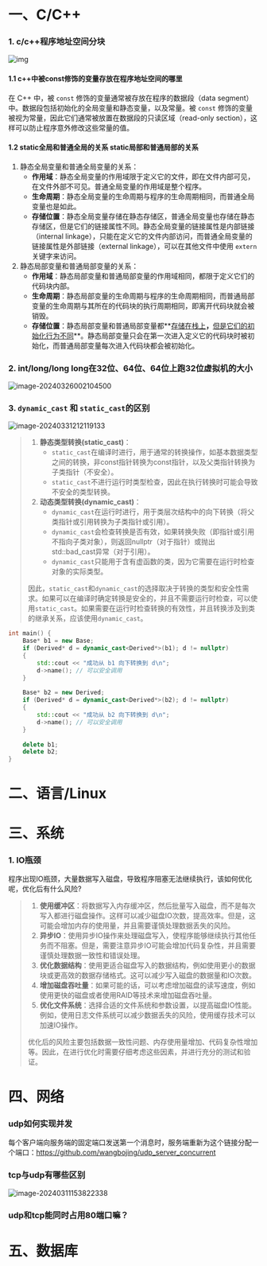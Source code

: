 # 一、C/C++

###  1. c/c++程序地址空间分块

![img](https://typora-dusong.oss-cn-chengdu.aliyuncs.com/v2-e793cc1f6a147aa3e955345a7da2d57e_r.jpg)

#### 1.1 c++中被const修饰的变量存放在程序地址空间的哪里

在 C++ 中，被 `const` 修饰的变量通常被存放在程序的数据段（data segment）中。数据段包括初始化的全局变量和静态变量，以及常量。被 `const` 修饰的变量被视为常量，因此它们通常被放置在数据段的只读区域（read-only section），这样可以防止程序意外修改这些常量的值。

#### 1.2 static全局和普通全局的关系 static局部和普通局部的关系

1. 静态全局变量和普通全局变量的关系：
   - **作用域**：静态全局变量的作用域限于定义它的文件，即在文件内部可见，在文件外部不可见。普通全局变量的作用域是整个程序。
   - **生命周期**：静态全局变量的生命周期与程序的生命周期相同，而普通全局变量也是如此。
   - **存储位置**：静态全局变量存储在静态存储区，普通全局变量也存储在静态存储区，但是它们的链接属性不同。静态全局变量的链接属性是内部链接（internal linkage），只能在定义它的文件内部访问，而普通全局变量的链接属性是外部链接（external linkage），可以在其他文件中使用 `extern` 关键字来访问。
2. 静态局部变量和普通局部变量的关系：
   - **作用域**：静态局部变量和普通局部变量的作用域相同，都限于定义它们的代码块内部。
   - **生命周期**：静态局部变量的生命周期与程序的生命周期相同，而普通局部变量的生命周期与其所在的代码块的执行周期相同，即离开代码块就会被销毁。
   - **存储位置**：静态局部变量和普通局部变量都**<u>存储在栈上</u>**，**<u>但是它们的初始化行为不同</u>**。静态局部变量只会在第一次进入定义它的代码块时被初始化，而普通局部变量每次进入代码块都会被初始化。

### 2. int/long/long long在32位、64位、64位上跑32位虚拟机的大小

![image-20240326002104500](https://typora-dusong.oss-cn-chengdu.aliyuncs.com/image-20240326002104500.png)



### 3. `dynamic_cast` 和 `static_cast`的区别

![image-20240331212119133](https://typora-dusong.oss-cn-chengdu.aliyuncs.com/image-20240331212119133.png)

> 1. **静态类型转换(static_cast)**：
>    - `static_cast`在编译时进行，用于通常的转换操作，如基本数据类型之间的转换，非const指针转换为const指针，以及父类指针转换为子类指针（不安全）。
>    - `static_cast`不进行运行时类型检查，因此在执行转换时可能会导致不安全的类型转换。
> 2. **动态类型转换(dynamic_cast)**：
>    - `dynamic_cast`在运行时进行，用于类层次结构中的向下转换（将父类指针或引用转换为子类指针或引用）。
>    - `dynamic_cast`会检查转换是否有效，如果转换失败（即指针或引用不指向子类对象），则返回nullptr（对于指针）或抛出std::bad_cast异常（对于引用）。
>    - `dynamic_cast`只能用于含有虚函数的类，因为它需要在运行时检查对象的实际类型。
>
> 因此，`static_cast`和`dynamic_cast`的选择取决于转换的类型和安全性需求。如果可以在编译时确定转换是安全的，并且不需要运行时检查，可以使用`static_cast`。如果需要在运行时检查转换的有效性，并且转换涉及到类的继承关系，应该使用`dynamic_cast`。

```cpp
int main() {
    Base* b1 = new Base;
    if (Derived* d = dynamic_cast<Derived*>(b1); d != nullptr)
    {
        std::cout << "成功从 b1 向下转换到 d\n";
        d->name(); // 可以安全调用
    }
 
    Base* b2 = new Derived;
    if (Derived* d = dynamic_cast<Derived*>(b2); d != nullptr)
    {
        std::cout << "成功从 b2 向下转换到 d\n";
        d->name(); // 可以安全调用
    }
 
    delete b1;
    delete b2;
}
```



# 二、语言/Linux





# 三、系统

### 1. IO瓶颈

程序出现IO瓶颈，大量数据写入磁盘，导致程序阻塞无法继续执行，该如何优化呢，优化后有什么风险?

> 1. **使用缓冲区**：将数据写入内存缓冲区，然后批量写入磁盘，而不是每次写入都进行磁盘操作。这样可以减少磁盘IO次数，提高效率。但是，这可能会增加内存的使用量，并且需要谨慎处理数据丢失的风险。
> 2. **异步IO**：使用异步IO操作来处理磁盘写入，使程序能够继续执行其他任务而不阻塞。但是，需要注意异步IO可能会增加代码复杂性，并且需要谨慎处理数据一致性和错误处理。
> 3. **优化数据结构**：使用更适合磁盘写入的数据结构，例如使用更小的数据块或更高效的数据存储格式。这可以减少写入磁盘的数据量和IO次数。
> 4. **增加磁盘吞吐量**：如果可能的话，可以考虑增加磁盘的读写速度，例如使用更快的磁盘或者使用RAID等技术来增加磁盘吞吐量。
> 5. **优化文件系统**：选择合适的文件系统和参数设置，以提高磁盘IO性能。例如，使用日志文件系统可以减少数据丢失的风险，使用缓存技术可以加速IO操作。
>
> 优化后的风险主要包括数据一致性问题、内存使用量增加、代码复杂性增加等。因此，在进行优化时需要仔细考虑这些因素，并进行充分的测试和验证。





# 四、网络

### udp如何实现并发

每个客户端向服务端的固定端口发送第一个消息时，服务端重新为这个链接分配一个端口：https://github.com/wangbojing/udp_server_concurrent

### tcp与udp有哪些区别

![image-20240311153822338](https://typora-dusong.oss-cn-chengdu.aliyuncs.com/image-20240311153822338.png)

### udp和tcp能同时占用80端口嘛？



### 

# 五、数据库
